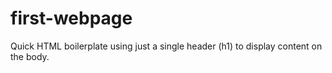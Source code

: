 # first-webpage

Quick HTML boilerplate using just a single header (h1) to display content on the body.